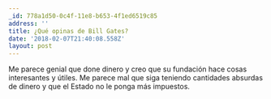 ```yaml
---
_id: 778a1d50-0c4f-11e8-b653-4f1ed6519c85
address: ''
title: ¿Qué opinas de Bill Gates?
date: '2018-02-07T21:40:08.558Z'
layout: post
---
```

 
Me parece genial que done dinero y creo que su fundación hace cosas interesantes y útiles. Me parece mal que siga teniendo cantidades absurdas de dinero y que el Estado no le ponga más impuestos.
